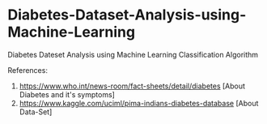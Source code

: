 # Diabetes-Dataset-Analysis-using-Machine-Learning
Diabetes Dateset Analysis using Machine Learning Classification Algorithm

References:
1. https://www.who.int/news-room/fact-sheets/detail/diabetes [About Diabetes and it's symptoms]
2. https://www.kaggle.com/uciml/pima-indians-diabetes-database [About Data-Set]
